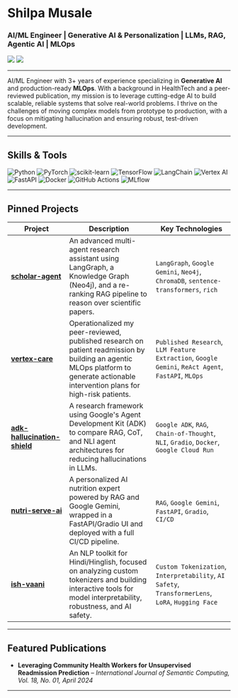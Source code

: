 # Shilpa Musale

### AI/ML Engineer | Generative AI & Personalization | LLMs, RAG, Agentic AI | MLOps

[<img src="https://img.shields.io/badge/LinkedIn-0077B5?style=for-the-badge&logo=linkedin&logoColor=white" />](https://linkedin.com/in/shilpamusale)
[<img src="https://img.shields.io/badge/Email-D14836?style=for-the-badge&logo=gmail&logoColor=white" />](mailto:shilpa.musale02@gmail.com)
<!-- [<img src="https://img.shields.io/badge/Portfolio-255E63?style=for-the-badge&logo=hugo&logoColor=white" />](https://shilpamusale.github.io/ishi-ai)
 [<img src="https://img.shields.io/badge/Blog-3B7EBF?style=for-the-badge&logo=ghost&logoColor=white" />](https://github.com/shilpamusale/the-code-diary)-->




---

AI/ML Engineer with 3+ years of experience specializing in **Generative AI** and production-ready **MLOps**. With a background in HealthTech and a peer-reviewed publication, my mission is to leverage cutting-edge AI to build scalable, reliable systems that solve real-world problems. I thrive on the challenges of moving complex models from prototype to production, with a focus on mitigating hallucination and ensuring robust, test-driven development.

---

## Skills & Tools

<p align="left">
  <img src="https://img.shields.io/badge/Python-3776AB?style=flat-square&logo=python&logoColor=white" alt="Python"/>
  <img src="https://img.shields.io/badge/PyTorch-EE4C2C?style=flat-square&logo=pytorch&logoColor=white" alt="PyTorch"/>
  <img src="https://img.shields.io/badge/Scikit--Learn-F7931E?style=flat-square&logo=scikit-learn&logoColor=white" alt="scikit-learn"/>
  <img src="https://img.shields.io/badge/TensorFlow-FF6F00?style=flat-square&logo=tensorflow&logoColor=white" alt="TensorFlow"/>
  <img src="https://img.shields.io/badge/LangChain-000000?style=flat-square&logo=langchain&logoColor=white" alt="LangChain"/>
  <img src="https://img.shields.io/badge/Vertex_AI-4285F4?style=flat-square&logo=googlecloud&logoColor=white" alt="Vertex AI"/>
  <img src="https://img.shields.io/badge/FastAPI-009688?style=flat-square&logo=fastapi&logoColor=white" alt="FastAPI"/>
  <img src="https://img.shields.io/badge/Docker-2496ED?style=flat-square&logo=docker&logoColor=white" alt="Docker"/>
  <img src="https://img.shields.io/badge/GitHub--Actions-2088FF?style=flat-square&logo=githubactions&logoColor=white" alt="GitHub Actions"/>
  <img src="https://img.shields.io/badge/MLflow-000000?style=flat-square&logo=mlflow&logoColor=white" alt="MLflow"/>
</p>

---

## Pinned Projects

| Project | Description | Key Technologies |
|---|---|---|
| **[scholar-agent](https://github.com/shilpamusale/scholar-agent)** | An advanced multi-agent research assistant using LangGraph, a Knowledge Graph (Neo4j), and a re-ranking RAG pipeline to reason over scientific papers. | `LangGraph`, `Google Gemini`, `Neo4j`, `ChromaDB`, `sentence-transformers`, `rich` |
| **[vertex-care](https://github.com/shilpamusale/vertex-care)** | Operationalized my peer-reviewed, published research on patient readmission by building an agentic MLOps platform to generate actionable intervention plans for high-risk patients. | `Published Research`, `LLM Feature Extraction`, `Google Gemini`, `ReAct Agent`, `FastAPI`, `MLOps` |
| **[adk-hallucination-shield](https://github.com/shilpamusale/adk-hallucination-shield)**| A research framework using Google's Agent Development Kit (ADK) to compare RAG, CoT, and NLI agent architectures for reducing hallucinations in LLMs. | `Google ADK`, `RAG`, `Chain-of-Thought`, `NLI`, `Gradio`, `Docker`, `Google Cloud Run` |
| **[nutri-serve-ai](https://github.com/shilpamusale/nutri-serve-ai)** | A personalized AI nutrition expert powered by RAG and Google Gemini, wrapped in a FastAPI/Gradio UI and deployed with a full CI/CD pipeline. | `RAG`, `Google Gemini`, `FastAPI`, `Gradio`, `CI/CD` |
| **[ish-vaani](https://github.com/shilpamusale/ish-vaani)** | An NLP toolkit for Hindi/Hinglish, focused on analyzing custom tokenizers and building interactive tools for model interpretability, robustness, and AI safety. | `Custom Tokenization`, `Interpretability`, `AI Safety`, `TransformerLens`, `LoRA`, `Hugging Face` |

---

## Featured Publications

- **Leveraging Community Health Workers for Unsupervised Readmission Prediction** – *International Journal of Semantic Computing, Vol. 18, No. 01, April 2024*

---

<!-- ## GitHub Stats

<p align="center">
  <img width="48%" src="https://github-readme-stats.vercel.app/api?username=shilpamusale&show_icons=true&theme=dracula&hide_border=true&count_private=true" />
  <img width="48%" src="https://github-readme-stats.vercel.app/api/top-langs/?username=shilpamusale&layout=compact&theme=dracula&hide_border=true" />
</p> -->
